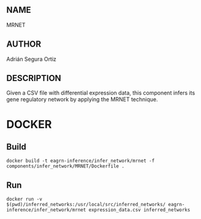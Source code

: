 ## NAME

MRNET

## AUTHOR

Adrián Segura Ortiz

## DESCRIPTION

Given a CSV file with differential expression data, this component infers its gene regulatory network by applying the MRNET technique.

# DOCKER

## Build

```
docker build -t eagrn-inference/infer_network/mrnet -f components/infer_network/MRNET/Dockerfile .
```

## Run

```
docker run -v $(pwd)/inferred_networks:/usr/local/src/inferred_networks/ eagrn-inference/infer_network/mrnet expression_data.csv inferred_networks
```
